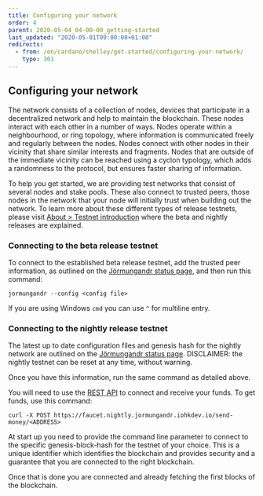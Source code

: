 ```yaml
---
title: Configuring your network
order: 4
parent: 2020-05-04_04-00-00_getting-started
last_updated: "2020-05-01T09:00:00+01:00"
redirects:
  - from: /en/cardano/shelley/get-started/configuring-your-network/
    type: 301
---
```

## Configuring your network

The network consists of a collection of nodes, devices that participate in a decentralized network and help to maintain the blockchain. These nodes interact with each other in a number of ways. Nodes operate within a neighbourhood, or ring topology, where information is communicated freely and regularly between the nodes. Nodes connect with other nodes in their vicinity that share similar interests and fragments. Nodes that are outside of the immediate vicinity can be reached using a cyclon typology, which adds a randomness to the protocol, but ensures faster sharing of information.

To help you get started, we are providing test networks that consist of several nodes and stake pools. These also connect to trusted peers, those nodes in the network that your node will initially trust when building out the network. To learn more about these different types of release testnets, please visit [About &gt; Testnet introduction](/en/shelley-itn/about/testnet-introduction/) where the beta and nightly releases are explained. 

### Connecting to the beta release testnet

To connect to the established beta release testnet, add the trusted peer information, as outlined on the [Jörmungandr status page](https://hydra.iohk.io/job/Cardano/iohk-nix/jormungandr-deployment/latest-finished/download/1/index.html), and then run this command:

```shell
jormungandr --config <config file>
```

If you are using Windows `cmd` you can use `^` for multiline entry. 

### Connecting to the nightly release testnet

The latest up to date configuration files and genesis hash for the nightly network are outlined on the [Jörmungandr status page](https://hydra.iohk.io/build/1505847/download/1/index.html). DISCLAIMER: the nightly testnet can be reset at any time, without warning. 

Once you have this information, run the same command as detailed above. 

You will need to use the [REST API](https://editor.swagger.io/?url=https://raw.githubusercontent.com/input-output-hk/jormungandr/master/doc/openapi.yaml) to connect and receive your funds. To get funds, use this command:

```shell
curl -X POST https://faucet.nightly.jormungandr.iohkdev.io/send-money/<ADDRESS>
```

At start up you need to provide the command line parameter to connect to the specific genesis-block-hash for the testnet of your choice. This is a unique identifier which identifies the blockchain and provides security and a guarantee that you are connected to the right blockchain. 

Once that is done you are connected and already fetching the first blocks of the blockchain.
